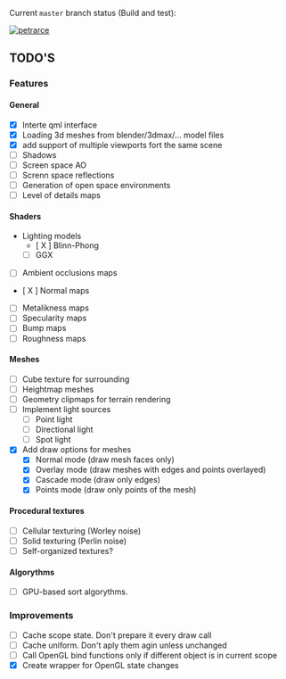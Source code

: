 Current `master` branch status (Build and test):

[![petrarce](https://circleci.com/gh/petrarce/render_engine/tree/master.svg?style=svg)](https://app.circleci.com/pipelines/github/petrarce/render_engine?branch=master)

## TODO'S

### Features

#### General
- [X] Interte qml interface
- [X] Loading 3d meshes from blender/3dmax/... model files
- [X] add support of multiple viewports fort the same scene
- [ ] Shadows
- [ ] Screen space AO
- [ ] Screnn space reflections
- [ ] Generation of open space environments
- [ ] Level of details maps

#### Shaders

- Lighting models
	- [ X ] Blinn-Phong
	- [ ] GGX
- [ ] Ambient occlusions maps
- [ X ] Normal maps
- [ ] Metalikness maps
- [ ] Specularity maps
- [ ] Bump maps
- [ ] Roughness maps

#### Meshes

- [ ] Cube texture for surrounding
- [ ] Heightmap meshes
- [ ] Geometry clipmaps for terrain rendering
- [ ] Implement light sources
	- [ ] Point light
	- [ ] Directional light
	- [ ] Spot light
- [X] Add draw options for meshes
	- [X] Normal mode (draw mesh faces only)
	- [X] Overlay mode (draw meshes with edges and points overlayed)
	- [X] Cascade mode (draw only edges)
	- [X] Points mode (draw only points of the mesh)

#### Procedural textures

- [ ] Cellular texturing (Worley noise)
- [ ] Solid texturing (Perlin noise)
- [ ] Self-organized textures?

####  Algorythms

- [ ] GPU-based sort algorythms.

### Improvements

- [ ] Cache scope state. Don't prepare it every draw call 
- [ ] Cache uniform. Don't aply them agin unless unchanged
- [ ] Call OpenGL bind functions only if different object is in current scope
- [X] Create wrapper for OpenGL state changes 
